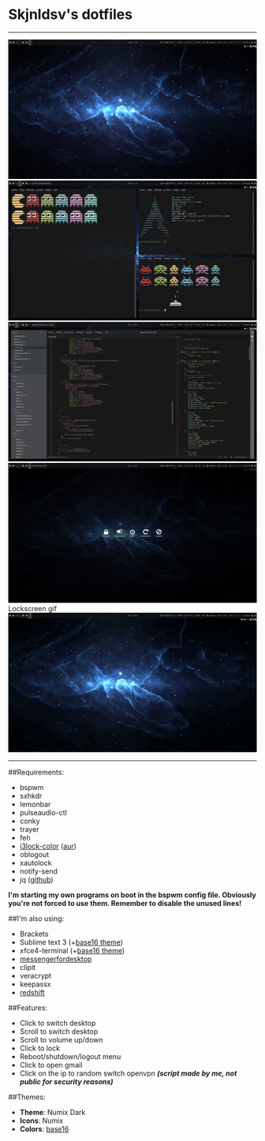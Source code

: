 # Skjnldsv's dotfiles
------------------------
![screenshot1](https://raw.githubusercontent.com/skjnldsv/dotfiles/master/Screenshot1.png)
![screenshot2](https://raw.githubusercontent.com/skjnldsv/dotfiles/master/Screenshot2.png)
![screenshot3](https://raw.githubusercontent.com/skjnldsv/dotfiles/master/Screenshot3.png)
![screenshot4](https://raw.githubusercontent.com/skjnldsv/dotfiles/master/Screenshot4.png)
Lockscreen gif
![screenvid](https://raw.githubusercontent.com/skjnldsv/dotfiles/master/Screenvid.gif)

------------------------
##Requirements:
- bspwm
- sxhkdr
- lemonbar
- pulseaudio-ctl
- conky
- trayer
- feh
- [i3lock-color][i3lock-color] ([aur][aur-i3lock])
- oblogout
- xautolock
- notify-send
- jq ([github][jq])

**I'm starting my own programs on boot in the bspwm config file. Obviously you're not forced to use them. Remember to disable the unused lines!**

##I'm also using:
- Brackets
- Sublime text 3 (+[base16 theme][base16-subl])
- xfce4-terminal (+[base16 theme][base16-term])
- [messengerfordesktop][messengerfordesktop]
- clipit
- veracrypt
- keepassx
- [redshift][redshift]

##Features:
- Click to switch desktop
- Scroll to switch desktop
- Scroll to volume up/down
- Click to lock
- Reboot/shutdown/logout menu
- Click to open gmail
- Click on the ip to random switch openvpn ***(script made by me, not public for security reasons)***

##Themes:
- **Theme**: Numix Dark
- **Icons**: Numix
- **Colors**: [base16][base16]


[base16-subl]: https://github.com/chriskempson/base16-textmate
[base16-term]: https://github.com/chriskempson/base16-xfce4-terminal
[base16]: https://github.com/chriskempson/base16
[messengerfordesktop]: https://github.com/Aluxian/Facebook-Messenger-Desktop
[redshift]: http://jonls.dk/redshift/
[i3lock-color]: https://github.com/eBrnd/i3lock-color
[aur-i3lock]: https://aur.archlinux.org/packages/i3lock-color-git/
[jq]: https://stedolan.github.io/jq/